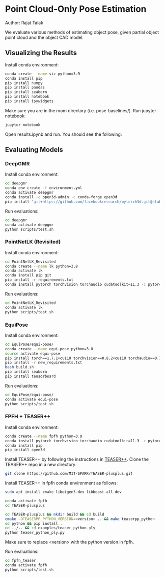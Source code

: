 # Point Cloud-Only Pose Estimation
Author: Rajat Talak

We evaluate various methods of estimating object pose, given partial object point cloud and 
the object CAD model. 


## Visualizing the Results 

Install conda environment:
```bash
conda create --name viz python=3.9
conda install pip 
pip install numpy
pip install pandas
pip install seaborn
pip install notebook
pip install ipywidgets
```

Make sure you are in the room directory (i.e. pose-baselines/). Run jupyter notebook:
```bash
jupyter notebook
```
Open results.ipynb and run. You should see the following:






## Evaluating Models

### DeepGMR

Install conda environment:
```bash
cd deepgmr
conda env create -f environment.yml 
conda activate deepgmr
conda install -c open3d-admin -c conda-forge open3d
pip install "git+https://github.com/facebookresearch/pytorch3d.git@stable"
````

Run evaluations:
```bash
cd deepgmr
conda activate deepgmr
python scripts/test.sh
```


### PointNetLK (Revisited)

Install conda environment:
```bash
cd PointNetLK_Revisited
conda create --name lk python=3.8
conda activate lk
conda install pip git
pip install -r requirements.txt
conda install pytorch torchvision torchaudio cudatoolkit=11.3 -c pytorch 
```

Run evaluations:
```bash
cd PointNetLK_Revisited
conda activate lk
python scripts/test.sh
```


### EquiPose

Install conda environment:
```bash
cd EquiPose/equi-pose/
conda create --name equi-pose python=3.8
source activate equi-pose
pip install torch==1.7.1+cu110 torchvision==0.8.2+cu110 torchaudio==0.7.2 -f https://download.pytorch.org/whl/torch_stable.html
pip install -r new_requirements.txt
bash build.sh 
pip install seaborn
pip install tensorboard
```

Run evaluations:
```bash
cd EquiPose/equi-pose/
conda activate equi-pose 
python scripts/test.sh
```


### FPFH + TEASER++

Install conda environment:
```bash
conda create --name fpfh python=3.9
conda install pytorch torchvision torchaudio cudatoolkit=11.3 -c pytorch 
conda install pip
pip install open3d
```

Install TEASER++ by following the instructions in [TEASER++](https://github.com/MIT-SPARK/TEASER-plusplus). 
Clone the TEASER++ repo in a new directory:
```bash
git clone https://github.com/MIT-SPARK/TEASER-plusplus.git 
```

Install TEASER++ in fpfh conda environment as follows:
```bash
sudo apt install cmake libeigen3-dev libboost-all-dev

conda activate fpfh 
cd TEASER-plusplus

cd TEASER-plusplus && mkdir build && cd build
cmake -DTEASERPP_PYTHON_VERSION=<version> .. && make teaserpp_python
cd python && pip install .
cd ../.. && cd examples/teaser_python_ply 
python teaser_python_ply.py
```
Make sure to replace \<version\> with the python version in fpfh.

Run evaluations:
```bash
cd fpfh_teaser
conda activate fpfh
python scripts/test.sh
```


